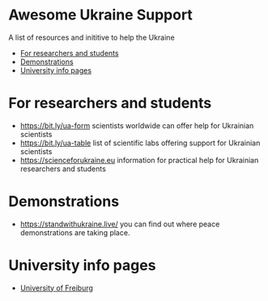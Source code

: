 # Awesome Ukraine Support

A list of resources and inititive to help the Ukraine

- [For researchers and students](#for-researchers-and-students)
- [Demonstrations](#demonstrations)
- [University info pages](#university-info-pages)


# For researchers and students

* https://bit.ly/ua-form scientists worldwide can offer help for Ukrainian scientists
* https://bit.ly/ua-table list of scientific labs offering support for Ukrainian scientists
* https://scienceforukraine.eu information for practical help for Ukrainian researchers and students

# Demonstrations

* https://standwithukraine.live/ you can find out where peace demonstrations are taking place.

# University info pages

* [University of Freiburg](https://uni-freiburg.de/university/topics-in-focus/the-university-of-freiburgs-position-on-the-war-in-ukraine/)
